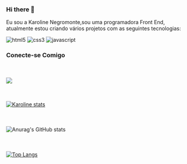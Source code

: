 ### Hi there 👋

Eu sou a Karoline Negromonte,sou uma programadora Front End, atualmente estou criando vários projetos com as seguintes tecnologias:

<img src="https://img.shields.io/badge/HTML5-E34F26?style=for-the-badge&logo=html5&logoColor=white" alt="html5" />
<img src="https://img.shields.io/badge/CSS3-1572B6?style=for-the-badge&logo=css3&logoColor=white" alt="css3" />
<img src="https://img.shields.io/badge/JavaScript-323330?style=for-the-badge&logo=javascript&logoColor=F7DF1E" alt="javascript" />

### Conecte-se Comigo 
<br/>
<br/>

<a href="https://www.linkedin.com/in/karoline-negromonte/" >
<img src="https://img.shields.io/badge/LinkedIn-0077B5?style=for-the-badge&logo=linkedin&logoColor=white" />
</a>
<br/>
<br/>
<br/>

[![Karoline stats](https://github-readme-stats.vercel.app/api?username=karolinenegromonte)](https://github.com/anuraghazra/github-readme-stats)
<br/>
<br/>
<br/>
<br/>
![Anurag's GitHub stats](https://github-readme-stats.vercel.app/api?username=karolinenegromonte&show_icons=true&theme=radical)
<br/>
<br/>
<br/>
<br/>
[![Top Langs](https://github-readme-stats.vercel.app/api/top-langs/?username=karolinenegromonte&layout=compact)](https://github.com/anuraghazra/github-readme-stats)
 
